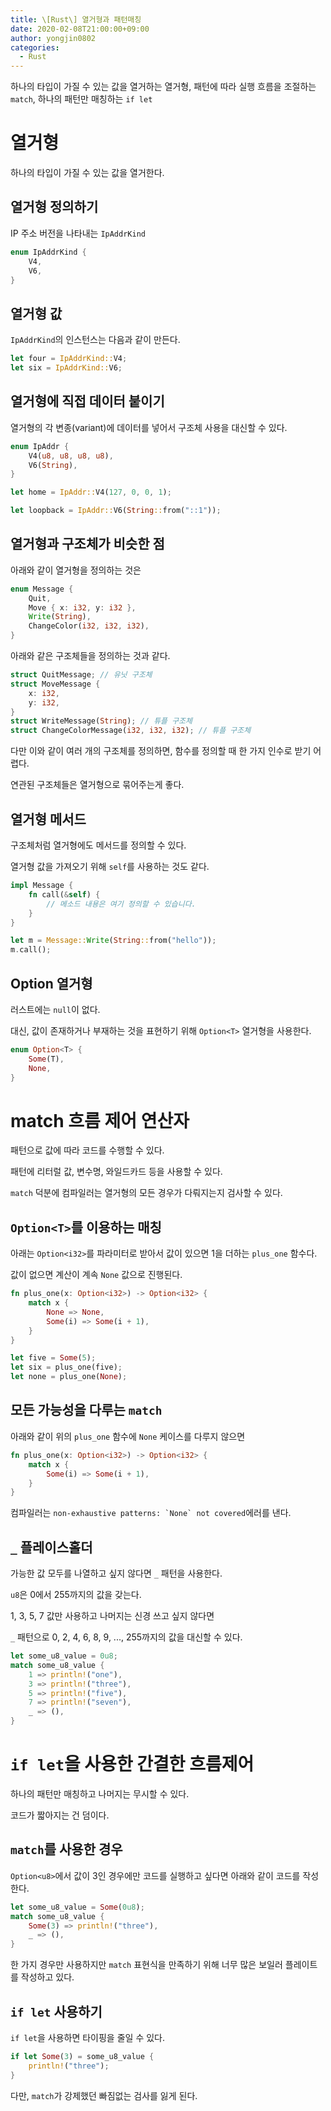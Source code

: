 ```yaml
---
title: \[Rust\] 열거형과 패턴매칭
date: 2020-02-08T21:00:00+09:00
author: yongjin0802
categories:
  - Rust
---
```


하나의 타입이 가질 수 있는 값을 열거하는 열거형, 패턴에 따라 실행 흐름을 조절하는 `match`, 하나의 패턴만 매칭하는 `if let`

# 열거형

하나의 타입이 가질 수 있는 값을 열거한다.

## 열거형 정의하기

IP 주소 버전을 나타내는 `IpAddrKind`

```rust
enum IpAddrKind {
    V4,
    V6,
}
```

## 열거형 값

`IpAddrKind`의 인스턴스는 다음과 같이 만든다.

```rust
let four = IpAddrKind::V4;
let six = IpAddrKind::V6;
```

## 열거형에 직접 데이터 붙이기

열거형의 각 변종(variant)에 데이터를 넣어서 구조체 사용을 대신할 수 있다.

```rust
enum IpAddr {
    V4(u8, u8, u8, u8),
    V6(String),
}

let home = IpAddr::V4(127, 0, 0, 1);

let loopback = IpAddr::V6(String::from("::1"));
```

## 열거형과 구조체가 비슷한 점

아래와 같이 열거형을 정의하는 것은

```rust
enum Message {
    Quit,
    Move { x: i32, y: i32 },
    Write(String),
    ChangeColor(i32, i32, i32),
}
```

아래와 같은 구조체들을 정의하는 것과 같다.

```rust
struct QuitMessage; // 유닛 구조체
struct MoveMessage {
    x: i32,
    y: i32,
}
struct WriteMessage(String); // 튜플 구조체
struct ChangeColorMessage(i32, i32, i32); // 튜플 구조체
```

다만 이와 같이 여러 개의 구조체를 정의하면, 함수를 정의할 때 한 가지 인수로 받기 어렵다.

연관된 구조체들은 열거형으로 묶어주는게 좋다.

## 열거형 메서드

구조체처럼 열거형에도 메서드를 정의할 수 있다.

열거형 값을 가져오기 위해 `self`를 사용하는 것도 같다.

```rust
impl Message {
    fn call(&self) {
        // 메소드 내용은 여기 정의할 수 있습니다.
    }
}

let m = Message::Write(String::from("hello"));
m.call();
```

## Option 열거형

러스트에는 `null`이 없다.

대신, 값이 존재하거나 부재하는 것을 표현하기 위해 `Option<T>` 열거형을 사용한다.

```rust
enum Option<T> {
    Some(T),
    None,
}
```

# match 흐름 제어 연산자

패턴으로 값에 따라 코드를 수행할 수 있다.

패턴에 리터럴 값, 변수명, 와일드카드 등을 사용할 수 있다.

`match` 덕분에 컴파일러는 열거형의 모든 경우가 다뤄지는지 검사할 수 있다.

## `Option<T>`를 이용하는 매칭

아래는 `Option<i32>`를 파라미터로 받아서 값이 있으면 1을 더하는 `plus_one` 함수다.

값이 없으면 계산이 계속 `None` 값으로 진행된다.

```rust
fn plus_one(x: Option<i32>) -> Option<i32> {
    match x {
        None => None,
        Some(i) => Some(i + 1),
    }
}

let five = Some(5);
let six = plus_one(five);
let none = plus_one(None);
```

## 모든 가능성을 다루는 `match`

아래와 같이 위의 `plus_one` 함수에 `None` 케이스를 다루지 않으면

```rust
fn plus_one(x: Option<i32>) -> Option<i32> {
    match x {
        Some(i) => Some(i + 1),
    }
}
```

컴파일러는 `` non-exhaustive patterns: `None` not covered ``에러를 낸다.

## `_` 플레이스홀더

가능한 값 모두를 나열하고 싶지 않다면 `_` 패턴을 사용한다.

`u8`은 0에서 255까지의 값을 갖는다.

1, 3, 5, 7 값만 사용하고 나머지는 신경 쓰고 싶지 않다면

`_` 패턴으로 0, 2, 4, 6, 8, 9, ..., 255까지의 값을 대신할 수 있다.

```rust
let some_u8_value = 0u8;
match some_u8_value {
    1 => println!("one"),
    3 => println!("three"),
    5 => println!("five"),
    7 => println!("seven"),
    _ => (),
}
```

# `if let`을 사용한 간결한 흐름제어

하나의 패턴만 매칭하고 나머지는 무시할 수 있다.

코드가 짧아지는 건 덤이다.

## `match`를 사용한 경우

`Option<u8>`에서 값이 3인 경우에만 코드를 실행하고 싶다면 아래와 같이 코드를 작성한다.

```rust
let some_u8_value = Some(0u8);
match some_u8_value {
    Some(3) => println!("three"),
    _ => (),
}
```

한 가지 경우만 사용하지만 `match` 표현식을 만족하기 위해 너무 많은 보일러 플레이트를 작성하고 있다.

## `if let` 사용하기

`if let`을 사용하면 타이핑을 줄일 수 있다.

```rust
if let Some(3) = some_u8_value {
    println!("three");
}
```

다만, `match`가 강제했던 빠짐없는 검사를 잃게 된다.

